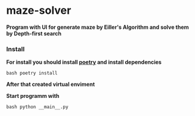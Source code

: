 # maze-solver

**Program with UI for generate maze by Eiller's Algorithm and solve them by Depth-first search**

### Install

**For install you should install [poetry](https://python-poetry.org/) and install dependencies**

```
bash poetry install
```

**After that created virtual enviment**

**Start programm with**

```
bash python __main__.py
```


